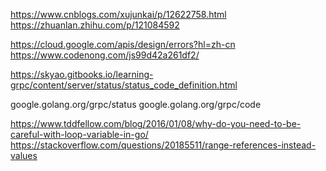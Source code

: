 https://www.cnblogs.com/xujunkai/p/12622758.html
https://zhuanlan.zhihu.com/p/121084592


https://cloud.google.com/apis/design/errors?hl=zh-cn
https://www.codenong.com/js99d42a261df2/

https://skyao.gitbooks.io/learning-grpc/content/server/status/status_code_definition.html

google.golang.org/grpc/status
google.golang.org/grpc/code


https://www.tddfellow.com/blog/2016/01/08/why-do-you-need-to-be-careful-with-loop-variable-in-go/
https://stackoverflow.com/questions/20185511/range-references-instead-values
